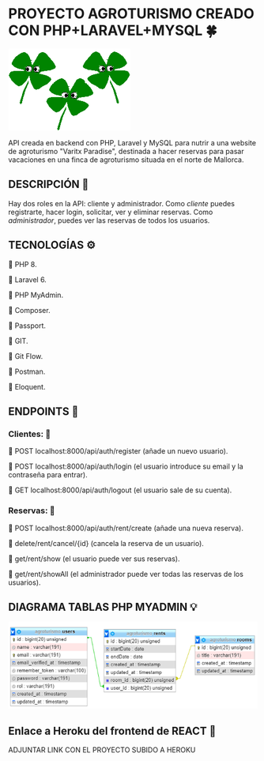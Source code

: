 # PROYECTO AGROTURISMO CREADO CON PHP+LARAVEL+MYSQL :four_leaf_clover:

![Screenshot](public/treboles.gif)


API creada en backend con PHP, Laravel y MySQL para nutrir a una website de agroturismo "Varitx Paradise", destinada a hacer reservas para pasar vacaciones en una finca de agroturismo situada en el norte de Mallorca. 


## DESCRIPCIÓN :open_book:

Hay dos roles en la API: cliente y administrador.
Como *cliente* puedes registrarte, hacer login, solicitar, ver y eliminar reservas.
Como *administrador*, puedes ver las reservas de todos los usuarios.


## TECNOLOGÍAS :gear:

:large_blue_circle: PHP 8.

:large_blue_circle: Laravel 6.

:large_blue_circle: PHP MyAdmin.

:large_blue_circle: Composer.

:large_blue_circle: Passport.

:large_blue_circle: GIT.

:large_blue_circle: Git Flow.

:large_blue_circle: Postman.

:large_blue_circle: Eloquent.


## ENDPOINTS :link:

### Clientes: :bust_in_silhouette: 

:round_pushpin: POST localhost:8000/api/auth/register (añade un nuevo usuario).

:round_pushpin: POST localhost:8000/api/auth/login (el usuario introduce su email y la contraseña para entrar).

:round_pushpin: GET localhost:8000/api/auth/logout (el usuario sale de su cuenta).


### Reservas: :date:

:round_pushpin: POST localhost:8000/api/auth/rent/create (añade una nueva reserva).

:round_pushpin: delete/rent/cancel/{id} (cancela la reserva de un usuario).

:round_pushpin: get/rent/show (el usuario puede ver sus reservas).

:round_pushpin: get/rent/showAll (el administrador puede ver todas las reservas de los usuarios). 

## DIAGRAMA TABLAS PHP MYADMIN :bulb:

![Screenshot](public/diagrama.png)

## Enlace a Heroku del frontend de REACT :link:

ADJUNTAR LINK CON EL PROYECTO SUBIDO A HEROKU
